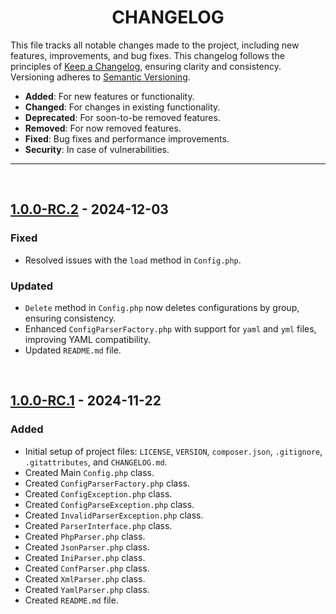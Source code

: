 <h1 align="center" id="top">
    <b>CHANGELOG</b>
</h1>

This file tracks all notable changes made to the project, including new features, improvements, and bug fixes. This changelog follows the principles of [Keep a Changelog](https://keepachangelog.com/en/1.1.0/), ensuring clarity and consistency. Versioning adheres to [Semantic Versioning](https://semver.org/spec/v2.0.0.html).


- **Added**: For new features or functionality.
- **Changed**: For changes in existing functionality.
- **Deprecated**: For soon-to-be removed features.
- **Removed**: For now removed features.
- **Fixed**: Bug fixes and performance improvements.
- **Security**: In case of vulnerabilities.

---
<!--
## [Unreleased]

### Added
- Created a paragraph with a link to the `CHANGELOG` in the `README.md` file.
-->

&nbsp;

<!-- 
# 
----------------------------- -->
## [1.0.0-RC.2] - 2024-12-03

### Fixed
- Resolved issues with the `load` method in `Config.php`.

### Updated
- `Delete` method in `Config.php` now deletes configurations by group, ensuring consistency.
- Enhanced `ConfigParserFactory.php` with support for `yaml` and `yml` files, improving YAML compatibility.
- Updated `README.md` file.

&nbsp;

<!-- 
# 
----------------------------- -->
## [1.0.0-RC.1] - 2024-11-22

### Added
- Initial setup of project files: `LICENSE`, `VERSION`, `composer.json`, `.gitignore`, `.gitattributes`, and `CHANGELOG.md`.
- Created Main `Config.php` class.
- Created `ConfigParserFactory.php` class.
- Created `ConfigException.php` class.
- Created `ConfigParseException.php` class.
- Created `InvalidParserException.php` class.
- Created `ParserInterface.php` class.
- Created `PhpParser.php` class.
- Created `JsonParser.php` class.
- Created `IniParser.php` class.
- Created `ConfParser.php` class.
- Created `XmlParser.php` class.
- Created `YamlParser.php` class.
- Created `README.md` file.

<!-- 
# UNRELEASED
----------------------------- -->
[unreleased]: https://github.com/jamesgober/Config/compare/v1.0.0-RC.1...HEAD

[1.0.0-RC.2]: https://github.com/jamesgober/Config/compare/v1.0.0-RC.1...v1.0.0-RC.2
[1.0.0-RC.1]: https://github.com/jamesgober/Config/releases/tag/v1.0.0-RC.1